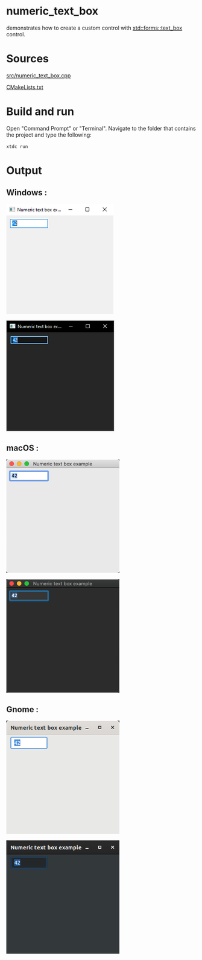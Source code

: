 # numeric_text_box

demonstrates how to create a custom control with [xtd::forms::text_box](../../../src/xtd_forms/include/xtd/forms/text_box.hpp) control.

# Sources

[src/numeric_text_box.cpp](src/numeric_text_box.cpp)

[CMakeLists.txt](CMakeLists.txt)

# Build and run

Open "Command Prompt" or "Terminal". Navigate to the folder that contains the project and type the following:

```shell
xtdc run
```

# Output

## Windows :

![Screenshot](../../../docs/pictures/examples/numeric_text_box_w.png)

![Screenshot](../../../docs/pictures/examples/numeric_text_box_wd.png)

## macOS :

![Screenshot](../../../docs/pictures/examples/numeric_text_box_m.png)

![Screenshot](../../../docs/pictures/examples/numeric_text_box_md.png)

## Gnome :

![Screenshot](../../../docs/pictures/examples/numeric_text_box_g.png)

![Screenshot](../../../docs/pictures/examples/numeric_text_box_gd.png)
